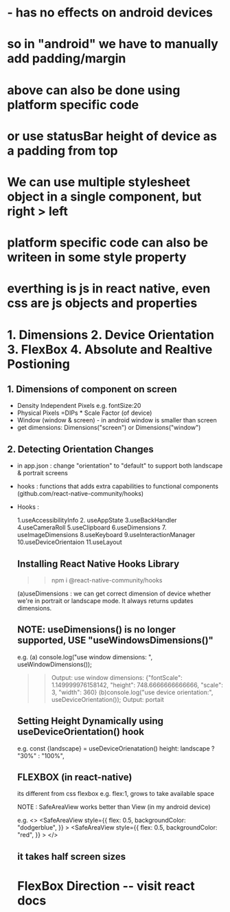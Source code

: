 # <SafeAreaView> - has no effects on android devices

# so in "android" we have to manually add padding/margin

# above can also be done using platform specific code

# or use statusBar height of device as a padding from top

# We can use multiple stylesheet object in a single component, but right > left

# platform specific code can also be writeen in some style property

# everthing is js in react native, even css are js objects and properties

<!-- ---------------------SECTION------------------------ -->

# 1. Dimensions 2. Device Orientation 3. FlexBox 4. Absolute and Realtive Postioning

<!-- ------------------------------------------------------------->

## 1. Dimensions of component on screen

- Density Independent Pixels e.g. fontSize:20
- Physical Pixels =DIPs \* Scale Factor (of device)
- Window (window & screen) - in android window is smaller than screen
- get dimensions: Dimensions("screen") or Dimensions("window")

## 2. Detecting Orientation Changes

- in app.json : change "orientation" to "default" to support both landscape & portrait screens
- hooks : functions that adds extra capabilities to functional components
  (github.com/react-native-community/hooks)
- Hooks :

  1.useAccessibilityInfo 2. useAppState 3.useBackHandler 4.useCameraRoll 5.useClipboard
  6.useDimensions 7. useImageDimensions 8.useKeyboard 9.useInteractionManager 10.useDeviceOrientaion 11.useLayout

  ## Installing React Native Hooks Library

  > > npm i @react-native-community/hooks

  (a)useDimensions : we can get correct dimension of device whether we're in portrait or landscape mode. It always returns updates dimensions.

  ## NOTE: useDimensions() is no longer supported, USE "useWindowsDimensions()"

  e.g.
  (a) console.log("use window dimensions: ", useWindowDimensions());

  > > Output: use window dimensions: {"fontScale": 1.149999976158142, "height": 748.6666666666666, "scale": 3, "width": 360}
  > > (b)console.log("use device orientation:", useDeviceOrientation());
  > > Output: portait

  ## Setting Height Dynamically using useDeviceOrientation() hook

  e.g.
  const {landscape} = useDeviceOrienatation()
  height: landscape ? "30%" : "100%",

  ## FLEXBOX (in react-native)

  its different from css flexbox
  e.g. flex:1, grows to take available space

  NOTE : SafeAreaView works better than View (in my android device)

  e.g.
  <>
  <SafeAreaView
  style={{
          flex: 0.5,
          backgroundColor: "dodgerblue",
        }} ></SafeAreaView>
  <SafeAreaView
  style={{
          flex: 0.5,
          backgroundColor: "red",
        }} ></SafeAreaView>
  </>

  ## it takes half screen sizes

  # FlexBox Direction -- visit react docs
